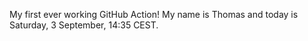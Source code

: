 My first ever working GitHub Action!
My name is Thomas and today is Saturday, 3 September, 14:35 CEST. 
